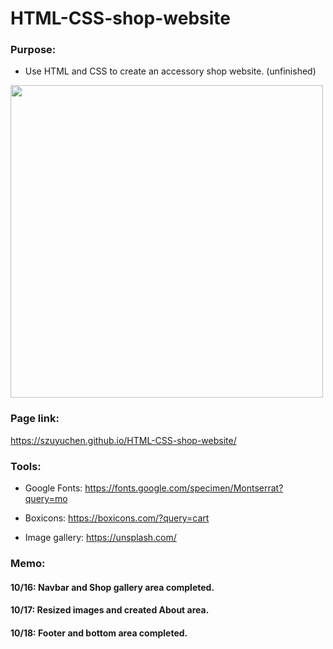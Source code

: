 # HTML-CSS-shop-website

### Purpose: 

- Use HTML and CSS to create an accessory shop website. (unfinished)

<img src="https://github.com/szuyuchen/HTML-CSS-shop-website/blob/main/sample-image.png?raw=true" width=500>

### Page link:

https://szuyuchen.github.io/HTML-CSS-shop-website/

### Tools:

- Google Fonts: https://fonts.google.com/specimen/Montserrat?query=mo

- Boxicons: https://boxicons.com/?query=cart

- Image gallery: https://unsplash.com/


### Memo: 

#### 10/16: Navbar and Shop gallery area completed.

#### 10/17: Resized images and created About area.

#### 10/18: Footer and bottom area completed.
